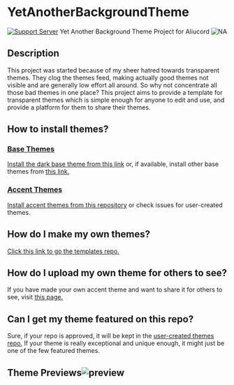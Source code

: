 # YetAnotherBackgroundTheme

[![Support Server](https://img.shields.io/discord/923108420293373982.svg?label=Discord&logo=Discord&colorB=7289da&style=for-the-badge)](https://discord.gg/NQPsPbkenF)
Yet Another Background Theme Project for Aliucord
![NA](https://github.com/RhyMegu/YetAnotherBackgroundTheme/blob/main/Resources/Title.png?raw=true)

## Description
This project was started because of my sheer hatred towards transparent themes. They clog the themes feed, making actually good themes not visible and are generally low effort all around. So why not concentrate all those bad themes in one place?
This project aims to provide a template for transparent themes which is simple enough for anyone to edit and use, and provide a platform for them to share their themes.

## How to install themes?
### [Base Themes](https://github.com/RhyMegu/YetAnotherBackgroundTheme/tree/main/Base)
[Install the dark base theme from this link](https://raw.githubusercontent.com/RhyMegu/YetAnotherBackgroundTheme/main/Base/YABTBaseDark.json) or, if available, install other base themes from [this link.](https://github.com/RhyMegu/YetAnotherBackgroundTheme/tree/main/Base)

### [Accent Themes](https://github.com/RhyMegu/YetAnotherBackgroundTheme/tree/main/Accents)
[Install accent themes from this repository](https://github.com/RhyMegu/YetAnotherBackgroundTheme/tree/main/Accents) or check issues for user-created themes.

## How do I make my own themes?
[Click this link to go the templates repo.](https://github.com/RhyMegu/YetAnotherBackgroundTheme/tree/main/Templates)

## How do I upload my own theme for others to see?
If you have made your own accent theme and want to share it for others to see, visit [this page.](https://github.com/RhyMegu/YetAnotherBackgroundTheme/tree/main/Submission)

## Can I get my theme featured on this repo?
Sure, if your repo is approved, it will be kept in the [user-created themes repo.](https://github.com/RhyMegu/YetAnotherBackgroundTheme/tree/main/userthemes) If your theme is really exceptional and unique enough, it might just be one of the few featured themes.

## Theme Previews![preview](https://github.com/RhyMegu/YetAnotherBackgroundTheme/blob/main/Resources/ezgif.com-gif-maker.gif?raw=true)
